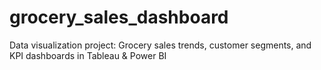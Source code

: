 # grocery_sales_dashboard
Data visualization project: Grocery sales trends, customer segments, and KPI dashboards in Tableau &amp; Power BI
